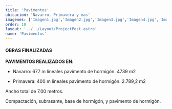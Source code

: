 ```yaml
---
title: 'Pavimentos'
ubicacion: 'Navarro, Primavera y mas'
imagenes: ['Imagen1.jpg','Imagen2.jpg','Imagen3.jpg','Imagen4.jpg','Imagen5.jpg','Imagen6.jpg','Imagen7.jpg','Imagen8.jpg','Imagen9.jpg','Imagen10.jpg','Imagen11.jpg','Imagen12.jpg']
order: 18
layout: '../../Layout/ProjectPost.astro'
name: 'Pavimentos'
---
```


#### **OBRAS FINALIZADAS**

**PAVIMENTOS REALIZADOS EN**:
- Navarro:
  677 m lineales pavimento de hormigón.
  4739 m2

- Primavera:
  400 m lineales pavimento de hormigón.
  2.789,2 m2

Ancho total de 7.00 metros.

Compactación, subrasante, base de hormigón, y pavimento de hormigón.
